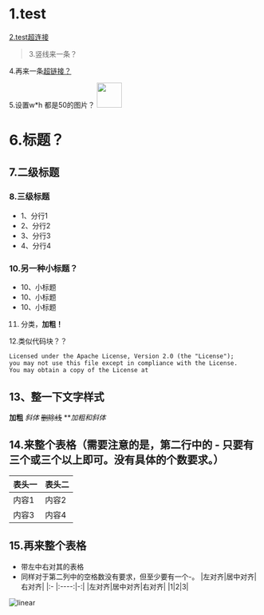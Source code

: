 # 1.test
[2.test超连接](http://www.baidu.com)

> 3.竖线来一条？

4.再来一条[超链接？][1]

5.设置w*h 都是50的图片？ <img width="50" height=“50” src="http://pic27.nipic.com/20130305/9252150_153617685375_2.jpg"></img>

# 6.标题？
## 7.二级标题
### 8.三级标题
- 1、分行1
- 2、分行2
- 3、分行3
- 4、分行4

### 10.另一种小标题？
* 10、小标题
* 10、小标题
* 10、小标题

11. 分类，**加粗！**

12.类似代码块？？
```
Licensed under the Apache License, Version 2.0 (the "License");
you may not use this file except in compliance with the License.
You may obtain a copy of the License at
```

## 13、整一下文字样式
**加粗**
_斜体_
~~删除线~~
**_加粗和斜体_


## 14.来整个表格（需要注意的是，第二行中的 - 只要有三个或三个以上即可。没有具体的个数要求。）
|表头一|表头二|
|------|---|
|内容1|内容2|
|内容3|内容4|

## 15.再来整个表格
- 带左中右对其的表格
- 同样对于第二列中的空格数没有要求，但至少要有一个-。
|左对齐|居中对齐|右对齐|
|:-  |:----:|-:|
|左对齐|居中对齐|右对齐|
|1|2|3|

![linear](http://pic27.nipic.com/20130305/9252150_153617685375_2.jpg)





[1]:https://www.baidu.com
